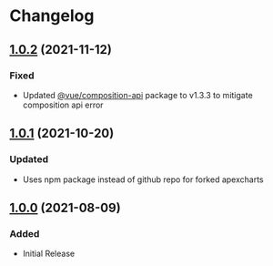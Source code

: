 # Changelog

## [1.0.2](https://github.com/themeselection/materio-vuetify-vuejs-admin-template/releases/tag/v1.0.2) (2021-11-12)

### Fixed

- Updated [@vue/composition-api](https://github.com/vuejs/composition-api) package to v1.3.3 to mitigate composition api error

## [1.0.1](https://github.com/themeselection/materio-vuetify-vuejs-admin-template/releases/tag/v1.0.1) (2021-10-20)

### Updated

- Uses npm package instead of github repo for forked apexcharts

## [1.0.0](https://github.com/themeselection/materio-vuetify-vuejs-admin-template/releases/tag/v1.0.0) (2021-08-09)

### Added

- Initial Release
